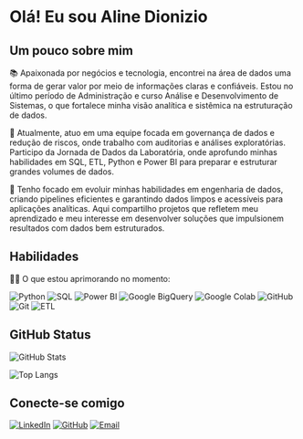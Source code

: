 # Olá! Eu sou Aline Dionizio

## Um pouco sobre mim
📚 Apaixonada por negócios e tecnologia, encontrei na área de dados uma forma de gerar valor por meio de informações claras e confiáveis. Estou no último período de Administração e curso Análise e Desenvolvimento de Sistemas, o que fortalece minha visão analítica e sistêmica na estruturação de dados.

🎲 Atualmente, atuo em uma equipe focada em governança de dados e redução de riscos, onde trabalho com auditorias e análises exploratórias. Participo da Jornada de Dados da Laboratória, onde aprofundo minhas habilidades em SQL, ETL, Python e Power BI para preparar e estruturar grandes volumes de dados.

🎯 Tenho focado em evoluir minhas habilidades em engenharia de dados, criando pipelines eficientes e garantindo dados limpos e acessíveis para aplicações analíticas. Aqui compartilho projetos que refletem meu aprendizado e meu interesse em desenvolver soluções que impulsionem resultados com dados bem estruturados.


## Habilidades

👩‍💻 O que estou aprimorando no momento:

![Python](https://img.shields.io/badge/python-000?style=for-the-badge&logo=python&logoColor=ffdd54)
![SQL](https://img.shields.io/badge/SQL-000?style=for-the-badge&logo=sqlite&logoColor=white)
![Power BI](https://img.shields.io/badge/Power_BI-000?style=for-the-badge&logo=powerbi&logoColor=yellow)
![Google BigQuery](https://img.shields.io/badge/BigQuery-000?style=for-the-badge&logo=google-cloud&logoColor=white)
![Google Colab](https://img.shields.io/badge/Google_Colab-000?style=for-the-badge&logo=googlecolab&logoColor=yellow)
![GitHub](https://img.shields.io/badge/GitHub-000?style=for-the-badge&logo=github&logoColor=white)
![Git](https://img.shields.io/badge/GIT-000?style=for-the-badge&logo=git&logoColor=white)
![ETL](https://img.shields.io/badge/ETL-000?style=for-the-badge&logo=data&logoColor=white)


## GitHub Status

![GitHub Stats](https://github-readme-stats.vercel.app/api?username=AlineDion&theme=transparent&bg_color=000&border_color=30A3DC&show_icons=true&icon_color=30A3DC&title_color=E94D5F&text_color=FFF&count_private=true&include_all_commits=true&cache_seconds=1800)

![Top Langs](https://github-readme-stats.vercel.app/api/top-langs/?username=AlineDion&layout=compact&theme=transparent&bg_color=000&border_color=30A3DC&title_color=E94D5F&text_color=FFF&icon_color=30A3DC)


## Conecte-se comigo 

[![LinkedIn](https://img.shields.io/badge/LinkedIn-000?style=for-the-badge&logo=linkedin&logoColor=0E76A8)](https://www.linkedin.com/in/aline-dionizio/)
[![GitHub](https://img.shields.io/badge/GitHub-000?style=for-the-badge&logo=github&logoColor=white)](https://github.com/AlineDion)
[![Email](https://img.shields.io/badge/Email-000?style=for-the-badge&logo=gmail&logoColor=white)](mailto:alinedioniziosilva@outlook.com)


